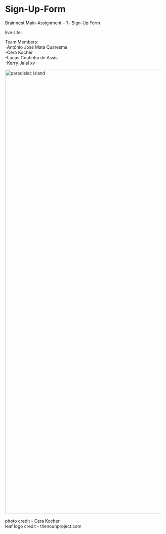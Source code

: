 # Sign-Up-Form
Brainnest  Main-Assignment – 1 : Sign-Up Form 

live site: 

Team Members: <br>
-António José Mata Quaresma <br>
-Cera Kocher <br>
-Lucas Coutinho de Assis <br>
-Kerry Jalal xv

<img width="1440" alt="paradisiac island" src="https://user-images.githubusercontent.com/94758121/230491233-b561f305-9540-4be3-9f66-301833f61805.png">

photo credit - Cera Kocher <br>
leaf logo credit - thenounproject.com <br>
